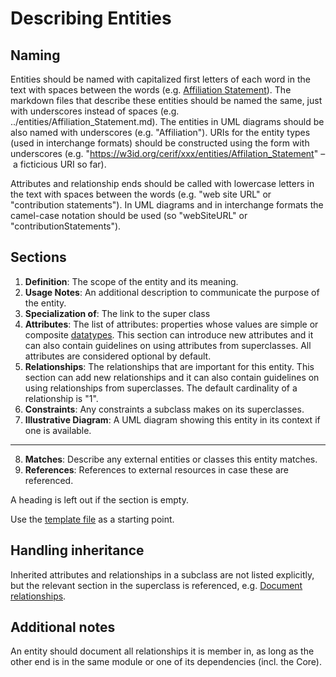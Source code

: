# Describing Entities

## Naming

Entities should be named with capitalized first letters of each word in the text with spaces between the words (e.g. [Affiliation Statement](../entities/Affiliation_Statement.md)). 
The markdown files that describe these entities should be named the same, just with underscores instead of spaces (e.g. ../entities/Affiliation_Statement.md).
The entities in UML diagrams should be also named with underscores (e.g. "Affiliation").
URIs for the entity types (used in interchange formats) should be constructed using the form with underscores (e.g. "https://w3id.org/cerif/xxx/entities/Affilation_Statement" – a ficticious URI so far).

Attributes and relationship ends should be called with lowercase letters in the text with spaces between the words (e.g. "web site URL" or "contribution statements").
In UML diagrams and in interchange formats the camel-case notation should be used (so "webSiteURL" or "contributionStatements").

## Sections

1. **Definition**: The scope of the entity and its meaning.
2. **Usage Notes**: An additional description to communicate the purpose of the entity.
3. **Specialization of**: The link to the super class
4. **Attributes**: The list of attributes: properties whose values are simple or composite [datatypes](../guidelines/DESCRIBING_DATATYPES.md). This section can introduce new attributes and it can also contain guidelines on using attributes from superclasses. All attributes are considered optional by default.
5. **Relationships**: The relationships that are important for this entity. This section can add new relationships and it can also contain guidelines on using relationships from superclasses. The default cardinality of a relationship is "1".
6. **Constraints**: Any constraints a subclass makes on its superclasses.
7. **Illustrative Diagram**: A UML diagram showing this entity in its context if one is available.
---
8. **Matches**: Describe any external entities or classes this entity matches. 
9. **References**: References to external resources in case these are referenced.

A heading is left out if the section is empty.

Use the [template file](./TEMPLATE_ENTITY.md) as a starting point.

## Handling inheritance

Inherited attributes and relationships in a subclass are not listed explicitly, 
but the relevant section in the superclass is referenced, 
e.g. [Document relationships](../entities/Document.md#relationships).

## Additional notes

An entity should document all relationships it is member in, as long as the other end is in the same module or one of its dependencies (incl. the Core).


